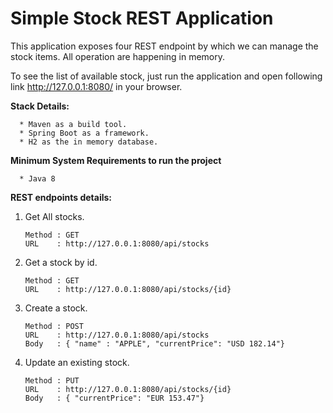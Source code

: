 **Simple Stock REST Application**
====================================

This application exposes four REST endpoint by which we can manage the stock items. All operation are happening in memory.

To see the list of available stock, just run the application and open following link http://127.0.0.1:8080/ in your browser.

**Stack Details:**

      * Maven as a build tool.
      * Spring Boot as a framework.
      * H2 as the in memory database.

**Minimum System Requirements to run the project**

      * Java 8
  
  
**REST endpoints details:**

  1. Get All stocks.
  
         Method : GET 
         URL    : http://127.0.0.1:8080/api/stocks
         
  2. Get a stock by id.
    
         Method : GET 
         URL    : http://127.0.0.1:8080/api/stocks/{id}
   
  3. Create a stock.
      
         Method : POST
         URL    : http://127.0.0.1:8080/api/stocks
         Body   : { "name" : "APPLE", "currentPrice": "USD 182.14"}
  
  4. Update an existing stock.
        
         Method : PUT
         URL    : http://127.0.0.1:8080/api/stocks/{id}
         Body   : { "currentPrice": "EUR 153.47"}
                          
     